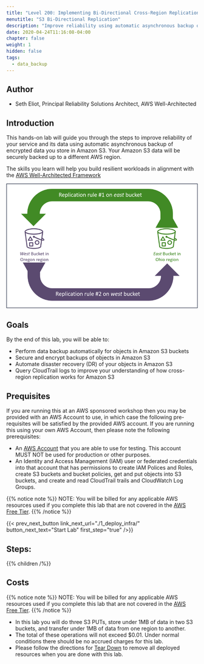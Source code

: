 ```yaml
---
title: "Level 200: Implementing Bi-Directional Cross-Region Replication (CRR) for Amazon Simple Storage Service (Amazon S3)"
menutitle: "S3 Bi-Directional Replication"
description: "Improve reliability using automatic asynchronous backup of encrypted data in Amazon S3"
date: 2020-04-24T11:16:08-04:00
chapter: false
weight: 1
hidden: false
tags:
  - data_backup
---
```

## Author

* Seth Eliot, Principal Reliability Solutions Architect, AWS Well-Architected

## Introduction

This hands-on lab will guide you through the steps to improve reliability of your service and its data using automatic asynchronous backup of encrypted data you store in Amazon S3. Your Amazon S3 data will be securely backed up to a different AWS region.

The skills you learn will help you build resilient workloads in alignment with the [AWS Well-Architected Framework](https://aws.amazon.com/architecture/well-architected/)

![TwoReplicationRules](/Reliability/200_Bidirectional_Replication_for_S3/Images/TwoReplicationRules.png)

## Goals

By the end of this lab, you will be able to:

* Perform data backup automatically for objects in Amazon S3 buckets
* Secure and encrypt backups of objects in Amazon S3
* Automate disaster recovery (DR) of your objects in Amazon S3
* Query CloudTrail logs to improve your understanding of how cross-region replication works for Amazon S3

## Prequisites

If you are running this at an AWS sponsored workshop then you may be provided with an AWS Account to use, in which case the following pre-requisites will be satisfied by the provided AWS account.  If you are running this using your own AWS Account, then please note the following prerequisites:

* An [AWS Account](https://portal.aws.amazon.com/gp/aws/developer/registration/index.html) that you are able to use for testing. This account MUST NOT be used for production or other purposes.
* An Identity and Access Management (IAM) user or federated credentials into that account that has permissions to create IAM Polices and Roles, create S3 buckets and bucket policies, get and put objects into S3 buckets, and create and read CloudTrail trails and CloudWatch Log Groups.

{{% notice note %}}
NOTE: You will be billed for any applicable AWS resources used if you complete this lab that are not covered in the [AWS Free Tier](https://aws.amazon.com/free/).
{{% /notice %}}

{{< prev_next_button link_next_url="./1_deploy_infra/" button_next_text="Start Lab" first_step="true" />}}

## Steps:
{{% children /%}}

## Costs
{{% notice note %}}
NOTE: You will be billed for any applicable AWS resources used if you complete this lab that are not covered in the [AWS Free Tier](https://aws.amazon.com/free/).
{{% /notice %}}

* In this lab you will do three S3 PUTs, store under 1MB of data in two S3 buckets, and transfer under 1MB of data from one region to another.
* The total of these operations will not exceed $0.01. Under normal conditions there should be no accrued charges for this lab.
* Please follow the directions for [Tear Down](./4_cleanup/) to remove all deployed resources when you are done with this lab.

